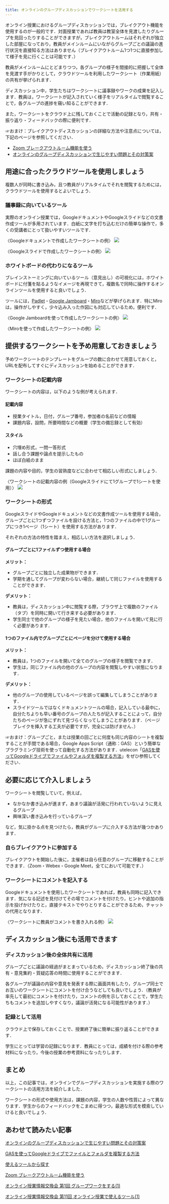 ```yaml
---
title: オンラインのグループディスカッションでワークシートを活用する
---
```


オンライン授業におけるグループディスカッションでは，ブレイクアウト機能を使用するのが一般的です．対面授業であれば教員は教室全体を見渡したりグループを見回ったりすることができますが，ブレイクアウトルームはそれぞれが独立した部屋になっており，教員がメインルームにいながらグループごとの議論の進行状況を直接知る方法はありません（ブレイクアウトルーム1つ1つに直接参加して様子を見に行くことは可能です．）

教員がメインルームにとどまりつつ，各グループの様子を間接的に把握して全体を見渡す手がかりとして，クラウドツールを利用したワークシート（作業用紙）の共有が挙げられます．

ディスカッション中，学生たちはワークシートに議事録やワークの成果を記入します．教員は，ワークシートが記入されていく様子をリアルタイムで閲覧することで，各グループの進捗を窺い知ることができます．

また，ワークシートをクラウド上に残しておくことで活動の記録となり，共有・振り返り・フィードバックの際に便利です．


☞おまけ：ブレイクアウトディスカッションの詳細な方法や注意点については，下記のページを参照してください．

* [Zoom ブレークアウトルーム機能を使う](/zoom/usage/breakout/)
* [オンラインのグループディスカッションで生じやすい問題とその対策案](/articles/group-discussion/)

## 用途に合ったクラウドツールを使用しましょう

複数人が同時に書き込み，且つ教員がリアルタイムでそれを閲覧するためには，クラウドツールを使用するとよいでしょう．

### 議事録に向いているツール

実際のオンライン授業では，GoogleドキュメントやGoogleスライドなどの文書作成ツールが多用されています．白紙に文字を打ち込むだけの簡単な操作で，多くの受講者にとって扱いやすいツールです．

〈Googleドキュメントで作成したワークシートの例〉
![](img/google-docs.png)

〈Googleスライドで作成したワークシートの例〉
![](img/google-slide.png)

### ホワイトボードの代わりになるツール

ブレインストーミングに向いているツール（意見出し）の可視化には，ホワイトボードに付箋を貼るようなイメージを再現できて，複数名で同時に操作するオンラインツールを使用すると良いでしょう．

ツールには，[Padlet](https://padlet.com/dashboard)・[Google Jamboard](https://jamboard.google.com/)・[Miro](https://miro.com/ja/)などが挙げられます．特にMiroは，操作がしやすく，少々込み入った作図にも対応しているため，便利です．

〈Google Jamboardを使って作成したワークシートの例〉
![](img/google-jamboard.png)

〈Miroを使って作成したワークシートの例〉
![](img/miro.png)

## 提供するワークシートを予め用意しておきましょう

予めワークシートのテンプレートをグループの数に合わせて用意しておくと，URLを配布してすぐにディスカッションを始めることができます．

### ワークシートの記載内容

ワークシートの内容は，以下のような例が考えられます．

#### 記載内容

* 授業タイトル，日付，グループ番号，参加者の名前などの情報
* 課題内容，設問，所要時間などの概要（学生の備忘録として有効）

#### スタイル

* 穴埋め形式，一問一答形式
* 話し合う課題や論点を提示したもの
* ほぼ白紙のまま


課題の内容や目的，学生の習熟度などに合わせて相応しい形式にしましょう．

〈ワークシートの記載内容の例（Googleスライドにて1グループで1シートを使用）〉
![](img/google-slide-template.png)

### ワークシートの形式

GoogleスライドやGoogleドキュメントなどの文書作成ツールを使用する場合，グループごとに1つずつファイルを設ける方法と，1つのファイルの中で1グループにつき1ページ（1シート）を使用する方法があります．

それぞれの方法の特性を踏まえ，相応しい方法を選択しましょう．

#### グループごとに1ファイルずつ使用する場合

**メリット：**

* グループごとに独立した成果物ができます．
* 学期を通してグループが変わらない場合，継続して同じファイルを使用することができます．

**デメリット：**

* 教員は，ディスカッション中に閲覧する際，ブラウザ上で複数のファイル（タブ）を同時に開いて行き来する必要があります．
* 学生同士で他のグループの様子を見たい場合，他のファイルを開いて見に行く必要があります．

#### 1つのファイル内でグループごとにページを分けて使用する場合

**メリット：**

* 教員は，1つのファイルを開いて全てのグループの様子を閲覧できます．
* 学生は，同じファイル内の他のグループの内容を閲覧しやすい状態になります．

**デメリット：**

* 他のグループの使用しているページを誤って編集してしまうことがあります．
* スライドツールではなくドキュメントツールの場合，記入している最中に，自分たちよりも早い番号のグループの人たちが記入することによって，自分たちのページが急にずれて見づらくなってしまうことがあります．（ページブレイクを挿入する工夫が必要ですが，完全には防げません．）

☞おまけ：グループごと，または授業の回ごとに何度も同じ内容のシートを複製することが手間である場合，Google Apps Script（通称：GAS）という簡単なプラグラミング技術を使って自動化する方法があります．utelecon「[GASを使ってGoogleドライブでファイルやフォルダを複製する方法](/articles/gas/copy)」をぜひ参照してください．

## 必要に応じて介入しましょう

ワークシートを閲覧していて，例えば，

* なかなか書き込みが進まず，あまり議論が活発に行われていないように見えるグループ
* 興味深い書き込みを行っているグループ

など，気に掛かる点を見つけたら，教員がグループに介入する方法が幾つかあります．

### 自らブレイクアウトに参加する

ブレイクアウトを開始した後に，主催者は自ら任意のグループに移動することができます．（Zoom・Webex・Google Meet，全てにおいて可能です．）

### ワークシートにコメントを記入する

Googleドキュメントを使用したワークシートであれば，教員も同時に記入できます．気になる記述を見付けてその場でコメントを付けたり，ヒントや追加の指示を投げかけたりと，直接テキストでやりとりすることができるため，チャットの代用となります．

〈ワークシートに教員がコメントを書き入れる例〉
![](img/comment.png)

## ディスカッション後にも活用できます

### ディスカッション後の全体共有に活用

グループごとに議論の経過がまとまっているため，ディスカッション終了後の共有・意見集約・質疑応答の時間に使用することができます．

各グループが議論の内容や意見を発表する際に画面共有したり，グループ同士でお互いのワークシートにコメントを付け合うなどしても良いでしょう．（教員が率先して最初にコメントを付けたり，コメントの例を示しておくことで，学生たちもコメントを追加しやすくなり，議論が活発になる可能性があります．）

### 記録として活用

クラウド上で保存しておくことで、授業終了後に簡単に振り返ることができます．

学生にとっては学習の記録になります．教員にとっては，成績を付ける際の参考材料になったり，今後の授業の参考資料になったりします．

## まとめ

以上，この記事では，オンラインでグループディスカッションを実施する際のワークシートの活用方法を紹介しました．

ワークシートの形式や使用方法は，課題の内容，学生の人数や性質によって異なります．学生からのフィードバックをこまめに得つつ，最適な形式を模索していけると良いでしょう．

## あわせて読みたい記事

[オンラインのグループディスカッションで生じやすい問題とその対策案](/articles/group-discussion/)

[GASを使ってGoogleドライブでファイルとフォルダを複製する方法](/articles/gas/copy)

[使えるツールから探す](/online/tools)

[Zoom ブレークアウトルーム機能を使う](/zoom/usage/breakout/)

[オンライン授業情報交換会 第1回 グループワークをする(1)](/events/luncheon/2020-04-22/)

[オンライン授業情報交換会 第11回 オンライン授業で使えるツール(1)](/events/luncheon/2020-06-24/)
